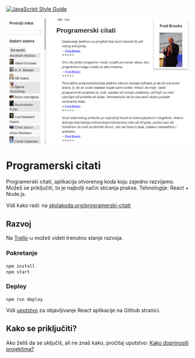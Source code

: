 [![JavaScript Style Guide](https://cdn.rawgit.com/standard/standard/master/badge.svg)](https://github.com/standard/standard)

[![](screen.png)](https://skolakoda.org/programerski-citati/)

# Programerski citati

Programerski citati, aplikacija otvorenog koda koju zajedno razvijamo. Možeš se priključiti, to je najbolji način sticanja prakse. Tehnologije: React + Node.js.

Vidi kako radi: na [skolakoda.org/programerski-citati](https://skolakoda.org/programerski-citati/)

## Razvoj

Na [Trello](https://trello.com/b/fBcFTxgo/programerski-citati)-u možeš videti trenutno stanje razvoja.

### Pokretanje

```
npm install
npm start

```

### Deploy

```
npm run deploy
```

Vidi [uputstvo](https://github.com/facebookincubator/create-react-app/blob/master/packages/react-scripts/template/README.md#github-pages) za objavljivanje React aplikacije na Github stranici.

## Kako se priključiti?

Ako želiš da se uključiš, ali ne znaš kako, pročitaj uputstvo: [Kako doprinositi projektima?](http://skolakoda.org/kako-doprinositi/)
